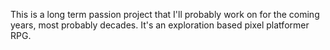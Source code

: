 This is a long term passion project that I'll probably work on for the coming years, most probably decades.
It's an exploration based pixel platformer RPG. 
